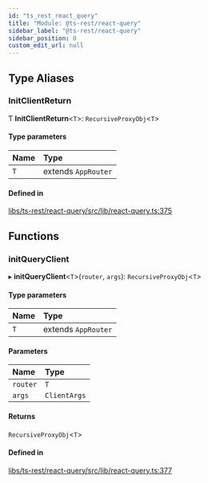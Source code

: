 ```yaml
---
id: "ts_rest_react_query"
title: "Module: @ts-rest/react-query"
sidebar_label: "@ts-rest/react-query"
sidebar_position: 0
custom_edit_url: null
---
```


## Type Aliases

### InitClientReturn

Ƭ **InitClientReturn**<`T`\>: `RecursiveProxyObj`<`T`\>

#### Type parameters

| Name | Type |
| :------ | :------ |
| `T` | extends `AppRouter` |

#### Defined in

[libs/ts-rest/react-query/src/lib/react-query.ts:375](https://github.com/oliverbutler/tscont/blob/2b17a44/libs/ts-rest/react-query/src/lib/react-query.ts#L375)

## Functions

### initQueryClient

▸ **initQueryClient**<`T`\>(`router`, `args`): `RecursiveProxyObj`<`T`\>

#### Type parameters

| Name | Type |
| :------ | :------ |
| `T` | extends `AppRouter` |

#### Parameters

| Name | Type |
| :------ | :------ |
| `router` | `T` |
| `args` | `ClientArgs` |

#### Returns

`RecursiveProxyObj`<`T`\>

#### Defined in

[libs/ts-rest/react-query/src/lib/react-query.ts:377](https://github.com/oliverbutler/tscont/blob/2b17a44/libs/ts-rest/react-query/src/lib/react-query.ts#L377)
